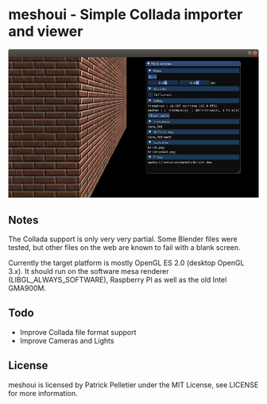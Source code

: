 # meshoui - Simple Collada importer and viewer

![sample viewer_output](https://raw.githubusercontent.com/mittpat/meshoui/master/meshoui/resources/screenshot.jpg)

Notes
-------

The Collada support is only very very partial. Some Blender files were tested, but other files on the web are known to fail with a blank screen.

Currently the target platform is mostly OpenGL ES 2.0 (desktop OpenGL 3.x).
It should run on the software mesa renderer (LIBGL_ALWAYS_SOFTWARE), Raspberry PI as well as the old Intel GMA900M.

Todo
-------
* Improve Collada file format support
* Improve Cameras and Lights

License
-------

meshoui is licensed by Patrick Pelletier under the MIT License, see LICENSE for more information.
